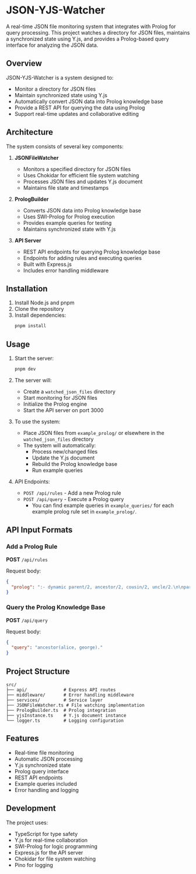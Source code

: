 # JSON-YJS-Watcher

A real-time JSON file monitoring system that integrates with Prolog for query processing. This project watches a directory for JSON files, maintains a synchronized state using Y.js, and provides a Prolog-based query interface for analyzing the JSON data.

## Overview

JSON-YJS-Watcher is a system designed to:

- Monitor a directory for JSON files
- Maintain synchronized state using Y.js
- Automatically convert JSON data into Prolog knowledge base
- Provide a REST API for querying the data using Prolog
- Support real-time updates and collaborative editing

## Architecture

The system consists of several key components:

1. **JSONFileWatcher**

   - Monitors a specified directory for JSON files
   - Uses Chokidar for efficient file system watching
   - Processes JSON files and updates Y.js document
   - Maintains file state and timestamps

2. **PrologBuilder**

   - Converts JSON data into Prolog knowledge base
   - Uses SWI-Prolog for Prolog execution
   - Provides example queries for testing
   - Maintains synchronized state with Y.js

3. **API Server**
   - REST API endpoints for querying Prolog knowledge base
   - Endpoints for adding rules and executing queries
   - Built with Express.js
   - Includes error handling middleware

## Installation

1. Install Node.js and pnpm
2. Clone the repository
3. Install dependencies:
   ```bash
   pnpm install
   ```

## Usage

1. Start the server:

   ```bash
   pnpm dev
   ```

2. The server will:

   - Create a `watched_json_files` directory
   - Start monitoring for JSON files
   - Initialize the Prolog engine
   - Start the API server on port 3000

3. To use the system:

   - Place JSON files from `example_prolog/` or elsewhere in the `watched_json_files` directory
   - The system will automatically:
     - Process new/changed files
     - Update the Y.js document
     - Rebuild the Prolog knowledge base
     - Run example queries

4. API Endpoints:
   - `POST /api/rules` - Add a new Prolog rule
   - `POST /api/query` - Execute a Prolog query
     - You can find example queries in `example_queries/` for each example prolog rule set in `example_prolog/`.

## API Input Formats

### Add a Prolog Rule

**POST** `/api/rules`

Request body:

```json
{
  "prolog": ":- dynamic parent/2, ancestor/2, cousin/2, uncle/2.\n\nparent(alice, bob).\nparent(alice, claire).\nparent(bob, david).\nparent(claire, emily).\nparent(david, frank).\nparent(emily, george).\n\nancestor(X, Y) :- parent(X, Y).\nancestor(X, Y) :- parent(X, Z), ancestor(Z, Y).\n\nsibling(X, Y) :- parent(Z, X), parent(Z, Y), X \\= Y.\n\ncousin(X, Y) :-\n    parent(A, X),\n    parent(B, Y),\n    sibling(A, B).\n\nuncle(X, Y) :-\n    parent(P, Y),\n    sibling(X, P),\n    male(X).\n\nmale(bob).\nmale(david).\nmale(frank).\nmale(george).\nmale(john)."
}
```

### Query the Prolog Knowledge Base

**POST** `/api/query`

Request body:

```json
{
  "query": "ancestor(alice, george)."
}
```

## Project Structure

```
src/
├── api/              # Express API routes
├── middleware/       # Error handling middleware
├── services/         # Service layer
├── JSONFileWatcher.ts # File watching implementation
├── PrologBuilder.ts  # Prolog integration
├── yjsInstance.ts    # Y.js document instance
└── logger.ts         # Logging configuration
```

## Features

- Real-time file monitoring
- Automatic JSON processing
- Y.js synchronized state
- Prolog query interface
- REST API endpoints
- Example queries included
- Error handling and logging

## Development

The project uses:

- TypeScript for type safety
- Y.js for real-time collaboration
- SWI-Prolog for logic programming
- Express.js for the API server
- Chokidar for file system watching
- Pino for logging
